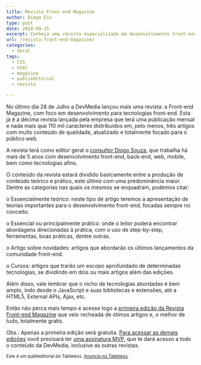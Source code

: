 ```yaml
---
title: Revista Front-end Magazine
author: Diego Eis
type: post
date: 2014-09-15
excerpt: Conheça uma revista especializada em desenvolvimento front-end.
url: /revista-front-end-magazine/
categories:
  - Geral
tags:
  - CSS
  - html
  - magazine
  - publieditorial
  - revista

---
```

No último dia 28 de Julho a DevMedia lançou mais uma revista: a Front-end Magazine, com foco em desenvolvimento para tecnologias front-end. Esta já é a décima revista lançada pela empresa que terá uma publicação mensal e nada mais que 110 mil caracteres distribuídos em, pelo menos, três artigos com muito conteúdo de qualidade, atualizado e totalmente focado para o público web.

A revista terá como editor geral o [consultor Diogo Souza][1], que trabalha há mais de 5 anos com desenvolvimento front-end, back-end, web, mobile, bem como tecnologias afins.

O conteúdo da revista estará dividido basicamente entre a produção de conteúdo teórico e prático, este último com uma predominância maior. Dentre as categorias nas quais os mesmos se enquadram, podemos citar:
  
o Essencialmente teórico: neste tipo de artigo teremos a apresentação de teorias importantes para o desenvolvimento front-end, focadas sempre no conceito.
  
o Essencial ou principalmente prático: onde o leitor poderá encontrar abordagens direcionadas à prática, com o uso de step-by-step, ferramentas, boas práticas, dentre outras.
  
o Artigo sobre novidades: artigos que abordarão os últimos lançamentos da comunidade front-end.
  
o Cursos: artigos que trarão um escopo aprofundado de determinadas tecnologias, se dividindo em dois ou mais artigos além das edições.
  
Além disso, vale lembrar que o nicho de tecnologias abordadas é bem amplo, indo desde o JavaScript e suas bibliotecas e extensões, até a HTML5, External APIs, Ajax, etc.

Então não perca mais tempo e acesse logo a [primeira edição da Revista Front-end Magazine][2] que veio recheada de ótimos artigos e, o melhor de tudo, totalmente gratis. 

Obs.: Apenas a primeira edição será gratuita. [Para acessar as demais edições][3] você precisará ter [uma assinatura MVP][4], que te dará acesso a todo o conteúdo da DevMedia, inclusive as outras revistas.

<small>Este é um publieditorial do Tableless. <a href="http://tableless.com.br/anuncie-no-tableless/">Anuncie no Tableless</a>.</small>

 [1]: http://www.devmedia.com.br/autor/diogo-souza/256249
 [2]: http://www.devmedia.com.br/revista-front-end-magazine-1/31029
 [3]: http://www.devmedia.com.br/revista-front-end-magazine
 [4]: http://www.devmedia.com.br/mvp/